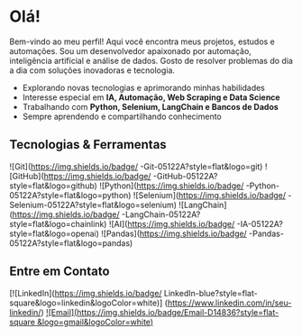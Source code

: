 # Olá!
Bem-vindo ao meu perfil! Aqui você encontra meus projetos, estudos e automações.
Sou um desenvolvedor apaixonado por automação, inteligência artificial
e análise de dados.
Gosto de resolver problemas do dia a dia com soluções inovadoras e tecnologia.
- Explorando novas tecnologias e aprimorando minhas habilidades
- Interesse especial em **IA, Automação, Web Scraping e Data Science**
- Trabalhando com **Python, Selenium, LangChain e Bancos de Dados**
- Sempre aprendendo e compartilhando conhecimento
## Tecnologias & Ferramentas
![Git](https://img.shields.io/badge/
-Git-05122A?style=flat&logo=git)
![GitHub](https://img.shields.io/badge/
-GitHub-05122A?style=flat&logo=github)
![Python](https://img.shields.io/badge/
-Python-05122A?style=flat&logo=python)
![Selenium](https://img.shields.io/badge/
-Selenium-05122A?style=flat&logo=selenium)
![LangChain](https://img.shields.io/badge/
-LangChain-05122A?style=flat&logo=chainlink)
![AI](https://img.shields.io/badge/
-IA-05122A?style=flat&logo=openai)
![Pandas](https://img.shields.io/badge/
-Pandas-05122A?style=flat&logo=pandas)
## Entre em Contato
[![LinkedIn](https://img.shields.io/badge/
LinkedIn-blue?style=flat-square&logo=linkedin&logoColor=white)]
(https://www.linkedin.com/in/seu-linkedin/)
[![Email](https://img.shields.io/badge/Email-D14836?style=flat-square
&logo=gmail&logoColor=white)](mailto:seuemail@example.com)
